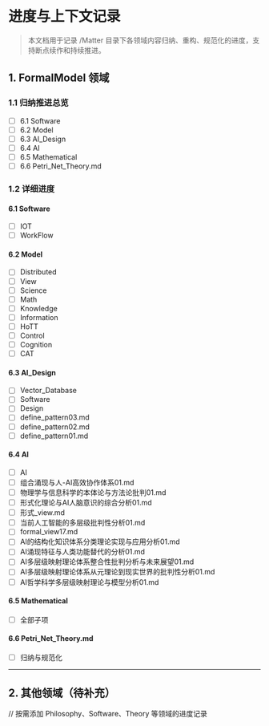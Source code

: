 # 进度与上下文记录

> 本文档用于记录 /Matter 目录下各领域内容归纳、重构、规范化的进度，支持断点续作和持续推进。

## 1. FormalModel 领域

### 1.1 归纳推进总览

- [ ] 6.1 Software
- [ ] 6.2 Model
- [ ] 6.3 AI_Design
- [ ] 6.4 AI
- [ ] 6.5 Mathematical
- [ ] 6.6 Petri_Net_Theory.md

### 1.2 详细进度

#### 6.1 Software

- [ ] IOT
- [ ] WorkFlow

#### 6.2 Model

- [ ] Distributed
- [ ] View
- [ ] Science
- [ ] Math
- [ ] Knowledge
- [ ] Information
- [ ] HoTT
- [ ] Control
- [ ] Cognition
- [ ] CAT

#### 6.3 AI_Design

- [ ] Vector_Database
- [ ] Software
- [ ] Design
- [ ] define_pattern03.md
- [ ] define_pattern02.md
- [ ] define_pattern01.md

#### 6.4 AI

- [ ] AI
- [ ] 组合涌现与人-AI高效协作体系01.md
- [ ] 物理学与信息科学的本体论与方法论批判01.md
- [ ] 形式化理论与AI人脑意识的综合分析01.md
- [ ] 形式_view.md
- [ ] 当前人工智能的多层级批判性分析01.md
- [ ] formal_view17.md
- [ ] AI的结构化知识体系分类理论实现与应用分析01.md
- [ ] AI涌现特征与人类功能替代的分析01.md
- [ ] AI多层级映射理论体系整合性批判分析与未来展望01.md
- [ ] AI多层级映射理论体系从元理论到现实世界的批判性分析01.md
- [ ] AI哲学科学多层级映射理论与模型分析01.md

#### 6.5 Mathematical

- [ ] 全部子项

#### 6.6 Petri_Net_Theory.md

- [ ] 归纳与规范化

---

## 2. 其他领域（待补充）

// 按需添加 Philosophy、Software、Theory 等领域的进度记录
